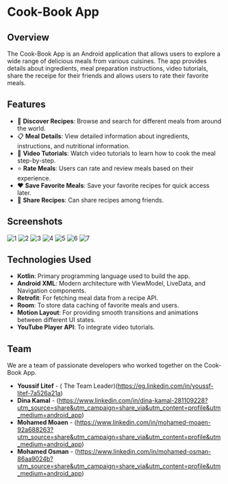 # Cook-Book App
## Overview
The Cook-Book App is an Android application that allows users to explore a wide range of delicious meals from various cuisines. The app provides details about ingredients, meal preparation instructions, video tutorials, share the receipe for their friends and allows users to rate their favorite meals.

## Features
- 🌟 **Discover Recipes**: Browse and search for different meals from around the world.
- 📋 **Meal Details**: View detailed information about ingredients, instructions, and nutritional information.
- 🎥 **Video Tutorials**: Watch video tutorials to learn how to cook the meal step-by-step.
- ⭐ **Rate Meals**: Users can rate and review meals based on their experience.
- ❤️ **Save Favorite Meals**: Save your favorite recipes for quick access later.
- 🌟 **Share Recipes**: Can share recipes among friends.

## Screenshots
![1](https://github.com/user-attachments/assets/34d32319-8a62-490b-8d2a-dce5f283984e)
![2](https://github.com/user-attachments/assets/e0715a8f-9730-469b-9bfb-36a5c62d530b)
![3](https://github.com/user-attachments/assets/a8146142-5861-4e69-acf8-7169f50461ca)
![4](https://github.com/user-attachments/assets/e5006954-0775-46ae-be77-49c26104aa19)
![5](https://github.com/user-attachments/assets/d83b2306-c512-436f-8782-e532bcbaef15)
![6](https://github.com/user-attachments/assets/70442b23-4100-4beb-8750-4351894c92ad)
![7](https://github.com/user-attachments/assets/220144a5-050b-40a3-997f-c09231ac1b5e)

## Technologies Used
- **Kotlin**: Primary programming language used to build the app.
- **Android XML**: Modern architecture with ViewModel, LiveData, and Navigation components.
- **Retrofit**: For fetching meal data from a recipe API.
- **Room**: To store data caching of favorite meals and users.
- **Motion Layout**: For providing smooth transitions and animations between different UI states.
- **YouTube Player API**: To integrate video tutorials.

## Team

We are a team of passionate developers who worked together on the Cook-Book App.

- **Youssif Litef** - ( The Team Leader)(https://eg.linkedin.com/in/youssf-litef-7a526a21a)
- **Dina Kamal** - (https://www.linkedin.com/in/dina-kamal-281109228?utm_source=share&utm_campaign=share_via&utm_content=profile&utm_medium=android_app)
- **Mohamed Moaen** - (https://www.linkedin.com/in/mohamed-moaen-92a688263?utm_source=share&utm_campaign=share_via&utm_content=profile&utm_medium=android_app)
- **Mohamed Osman** - (https://www.linkedin.com/in/mohamed-osman-86aa9024b?utm_source=share&utm_campaign=share_via&utm_content=profile&utm_medium=android_app)

